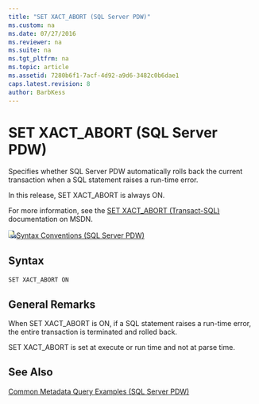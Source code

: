 ```yaml
---
title: "SET XACT_ABORT (SQL Server PDW)"
ms.custom: na
ms.date: 07/27/2016
ms.reviewer: na
ms.suite: na
ms.tgt_pltfrm: na
ms.topic: article
ms.assetid: 7280b6f1-7acf-4d92-a9d6-3482c0b6dae1
caps.latest.revision: 8
author: BarbKess
---
```

# SET XACT_ABORT (SQL Server PDW)
Specifies whether SQL Server PDW automatically rolls back the current transaction when a SQL statement raises a run-time error.  
  
In this release, SET XACT_ABORT is always ON.  
  
For more information, see the [SET XACT_ABORT (Transact-SQL)](http://msdn.microsoft.com/en-us/library/ms188792(v=sql11).aspx) documentation on MSDN.  
  
![Topic link icon](../sqlpdw/media/Topic_Link.gif "Topic_Link")[Syntax Conventions &#40;SQL Server PDW&#41;](../sqlpdw/syntax-conventions-sql-server-pdw.md)  
  
## Syntax  
  
```  
SET XACT_ABORT ON  
```  
  
## General Remarks  
When SET XACT_ABORT is ON, if a SQL statement raises a run-time error, the entire transaction is terminated and rolled back.  
  
SET XACT_ABORT is set at execute or run time and not at parse time.  
  
## See Also  
[Common Metadata Query Examples &#40;SQL Server PDW&#41;](../sqlpdw/common-metadata-query-examples-sql-server-pdw.md)  
  
